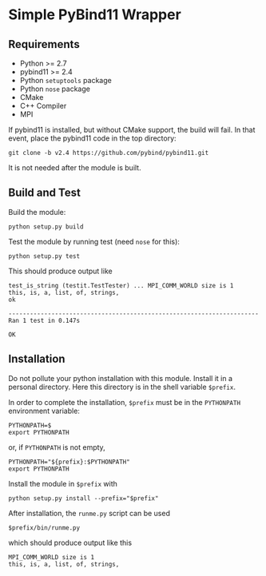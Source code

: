 # Simple PyBind11 Wrapper

## Requirements

  * Python >= 2.7
  * pybind11 >= 2.4
  * Python `setuptools` package
  * Python `nose` package
  * CMake
  * C++ Compiler
  * MPI 

If pybind11 is installed, but without CMake support, the build will fail.  In that event, place the pybind11 code in the top directory:
```
git clone -b v2.4 https://github.com/pybind/pybind11.git
```
It is not needed after the module is built.
  
## Build and Test

Build the module:
```
python setup.py build
```
Test the module by running test (need `nose` for this):

```
python setup.py test
```
This should produce output like
```
test_is_string (testit.TestTester) ... MPI_COMM_WORLD size is 1
this, is, a, list, of, strings,
ok

----------------------------------------------------------------------
Ran 1 test in 0.147s

OK
```

## Installation

Do not pollute your python installation with this module.  Install it
in a personal directory. Here this directory is in the shell variable
`$prefix`. 

In order to complete the installation, `$prefix` must be in the
`PYTHONPATH` environment variable:
```
PYTHONPATH=$
export PYTHONPATH
```
or, if `PYTHONPATH` is not empty,

```
PYTHONPATH="${prefix}:$PYTHONPATH"
export PYTHONPATH
```
Install the module in `$prefix` with
```
python setup.py install --prefix="$prefix"
```
After installation, the `runme.py` script can be used
```
$prefix/bin/runme.py
```
which should produce output like this
```
MPI_COMM_WORLD size is 1
this, is, a, list, of, strings,

```
